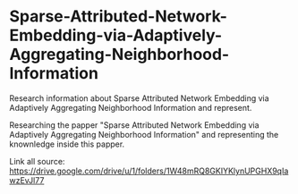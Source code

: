 # Sparse-Attributed-Network-Embedding-via-Adaptively-Aggregating-Neighborhood-Information
Research information about Sparse Attributed Network Embedding via Adaptively Aggregating Neighborhood Information and represent.

Researching the papper "Sparse Attributed Network Embedding via Adaptively Aggregating Neighborhood Information" and representing the knownledge inside this papper.

Link all source: https://drive.google.com/drive/u/1/folders/1W48mRQ8GKIYKlynUPGHX9qIawzEvJl77




